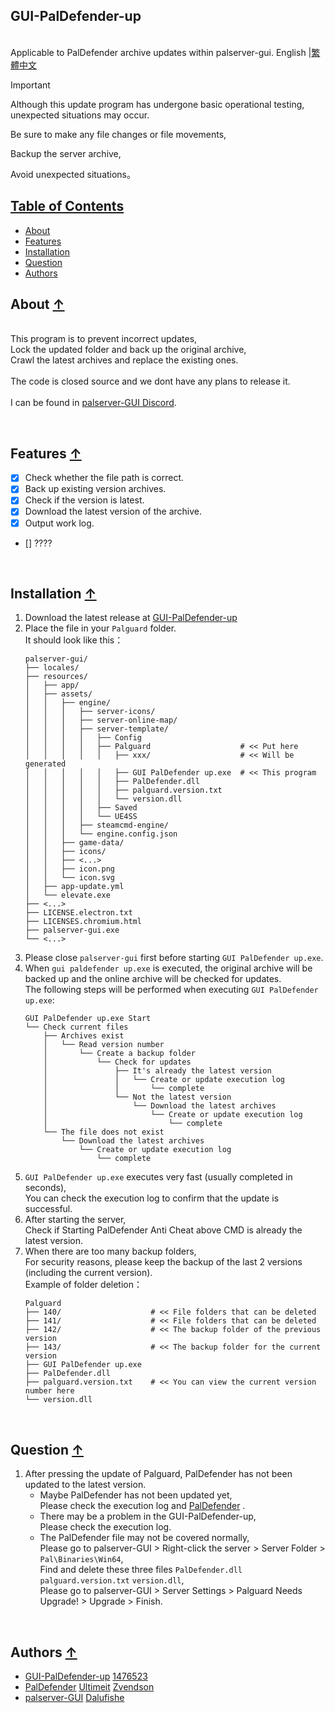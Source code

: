 ## GUI-PalDefender-up
<br>Applicable to PalDefender archive updates within palserver-gui.
English |[繁體中文](./README_ZH_TW.md)

> [!IMPORTANT]
>
> Although this update program has undergone basic operational testing, unexpected situations may occur.
> 
> Be sure to make any file changes or file movements,
> 
> Backup the server archive,
> 
> Avoid unexpected situations。
>

## [Table of Contents](#up)
* [About](#about-)
* [Features](#features-)
* [Installation](#installation-)
* [Question](#Question-)
* [Authors](#authors-)

## About [↑](#up)

<br>This program is to prevent incorrect updates,
<br>Lock the updated folder and back up the original archive,
<br>Crawl the latest archives and replace the existing ones.
<br>
<br>The code is closed source and we dont have any plans to release it.
<br>
<br>I can be found in [palserver-GUI Discord](https://discord.gg/UA24pctUYc).

<br>

## Features [↑](#up)

- [x] Check whether the file path is correct.
- [x] Back up existing version archives.
- [x] Check if the version is latest.
- [x] Download the latest version of the archive.
- [x] Output work log.
- [] ????

<br>

## Installation [↑](#up)

1. Download the latest release at [GUI-PalDefender-up](https://github.com/1476523/GUI-PalDefender-up/releases)
2. Place the file in your `Palguard` folder.
   <br>It should look like this：
   ```
   palserver-gui/
   ├── locales/
   ├── resources/
   │   ├── app/
   │   ├── assets/
   │   │   ├── engine/
   │   │   │   ├── server-icons/
   │   │   │   ├── server-online-map/
   │   │   │   ├── server-template/
   │   │   │   │   ├── Config
   │   │   │   │   ├── Palguard                    # << Put here
   │   │   │   │   │   ├── xxx/                    # << Will be generated
   │   │   │   │   │   ├── GUI PalDefender up.exe  # << This program
   │   │   │   │   │   ├── PalDefender.dll
   │   │   │   │   │   ├── palguard.version.txt
   │   │   │   │   │   └── version.dll
   │   │   │   │   ├── Saved
   │   │   │   │   └── UE4SS
   │   │   │   ├── steamcmd-engine/
   │   │   │   └── engine.config.json
   │   │   ├── game-data/
   │   │   ├── icons/
   │   │   ├── <...>
   │   │   ├── icon.png
   │   │   └── icon.svg
   │   ├── app-update.yml
   │   └── elevate.exe
   ├── <...>
   ├── LICENSE.electron.txt
   ├── LICENSES.chromium.html
   ├── palserver-gui.exe
   └── <...>
   ```
3. Please close `palserver-gui` first before starting `GUI PalDefender up.exe`.
4. When `gui paldefender up.exe` is executed, the original archive will be backed up and the online archive will be checked for updates.
   <br>The following steps will be performed when executing `GUI PalDefender up.exe`:
   ```
   GUI PalDefender up.exe Start
   └── Check current files
       ├── Archives exist
       │   └── Read version number
	   │       └── Create a backup folder
	   │           └── Check for updates
	   │               ├── It's already the latest version
	   │               │   └── Create or update execution log
	   │               │       └── complete
	   │               └── Not the latest version
	   │                   └── Download the latest archives
	   │                       └── Create or update execution log
	   │                           └── complete
	   └── The file does not exist
	       └── Download the latest archives
		       └── Create or update execution log
			   	   └── complete
   ```
5. `GUI PalDefender up.exe` executes very fast (usually completed in seconds),
   <br>You can check the execution log to confirm that the update is successful.
6. After starting the server,
   <br>Check if Starting PalDefender Anti Cheat above CMD is already the latest version.
7. When there are too many backup folders,
   <br>For security reasons, please keep the backup of the last 2 versions (including the current version).
   <br>Example of folder deletion：
   ```
   Palguard
   ├── 140/                    # << File folders that can be deleted
   ├── 141/                    # << File folders that can be deleted
   ├── 142/                    # << The backup folder of the previous version
   ├── 143/                    # << The backup folder for the current version
   ├── GUI PalDefender up.exe
   ├── PalDefender.dll
   ├── palguard.version.txt    # << You can view the current version number here
   └── version.dll
   ```
<br>

## Question [↑](#up)

1. After pressing the update of Palguard, PalDefender has not been updated to the latest version.
   -  Maybe PalDefender has not been updated yet,
    <br> Please check the execution log and [PalDefender](https://github.com/Ultimeit/PalDefender) .
   -  There may be a problem in the GUI-PalDefender-up,
    <br> Please check the execution log.
   -  The PalDefender file may not be covered normally,
    <br> Please go to palserver-GUI > Right-click the server > Server Folder > `Pal\Binaries\Win64`,
    <br> Find and delete these three files `PalDefender.dll` `palguard.version.txt` `version.dll`,
    <br> Please go to palserver-GUI > Server Settings > Palguard Needs Upgrade! > Upgrade > Finish.

<br>

## Authors [↑](#up)

- [GUI-PalDefender-up](https://github.com/1476523/GUI-PalDefender-up) [1476523](https://github.com/1476523)
- [PalDefender](https://github.com/Ultimeit/PalDefender) [Ultimeit](https://github.com/Ultimeit) [Zvendson](https://github.com/Zvendson)
- [palserver-GUI](https://github.com/Dalufishe/palserver-GUI) [Dalufishe](https://github.com/Dalufishe)
